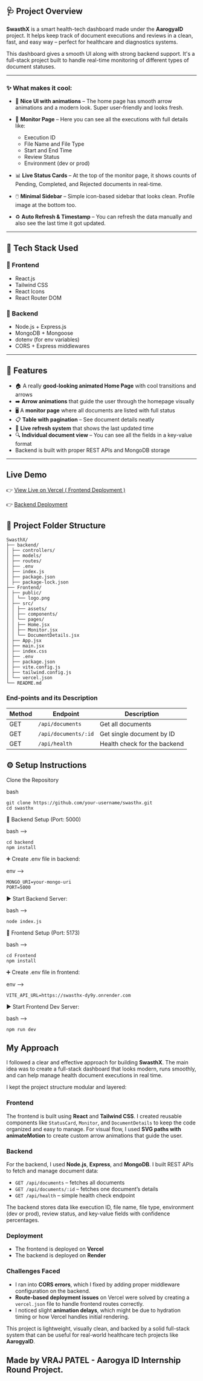 ## 🩺 Project Overview

**SwasthX** is a smart health-tech dashboard made under the **AarogyaID** project. It helps keep track of document executions and reviews in a clean, fast, and easy way – perfect for healthcare and diagnostics systems.

This dashboard gives a smooth UI along with strong backend support. It's a full-stack project built to handle real-time monitoring of different types of document statuses.

---

### ✨ What makes it cool:

- 🔄 **Nice UI with animations** – The home page has smooth arrow animations and a modern look. Super user-friendly and looks fresh.

- 📄 **Monitor Page** – Here you can see all the executions with full details like:
  - Execution ID
  - File Name and File Type
  - Start and End Time
  - Review Status
  - Environment (dev or prod)

- 📊 **Live Status Cards** – At the top of the monitor page, it shows counts of Pending, Completed, and Rejected documents in real-time.

- 🖱️ **Minimal Sidebar** – Simple icon-based sidebar that looks clean. Profile image at the bottom too.

- ♻️ **Auto Refresh & Timestamp** – You can refresh the data manually and also see the last time it got updated.

---

## 🧰 Tech Stack Used

### 🔹 Frontend
- React.js
- Tailwind CSS
- React Icons
- React Router DOM

### 🔸 Backend
- Node.js + Express.js
- MongoDB + Mongoose
- dotenv (for env variables)
- CORS + Express middlewares

---

## 🚀 Features

- 🏠 A really **good-looking animated Home Page** with cool transitions and arrows
- ➡️ **Arrow animations** that guide the user through the homepage visually
- 🖥️ A **monitor page** where all documents are listed with full status
- 📋 **Table with pagination** – See document details neatly
- 🔁 **Live refresh system** that shows the last updated time
- 🔍 **Individual document view** – You can see all the fields in a key-value format
- Backend is built with proper REST APIs and MongoDB storage

---

## Live Demo

👉 [View Live on Vercel ( Frontend Deployment )](https://swasth-x.vercel.app/)

👉 [Backend Deployment](https://swasthx-dy9y.onrender.com)


## 📂 Project Folder Structure

```
SwasthX/
├── backend/
│ ├── controllers/
│ ├── models/
│ ├── routes/
│ ├── .env
│ ├── index.js
│ ├── package.json
│ ├── package-lock.json
├── Frontend/
│ ├── public/
│ │ └── logo.png
│ ├── src/
│ │ ├── assets/
│ │ ├── components/
│ │ └── pages/
│ │ ├── Home.jsx
│ │ ├── Monitor.jsx
│ │ └── DocumentDetails.jsx
│ ├── App.jsx
│ ├── main.jsx
│ ├── index.css
│ ├── .env
│ ├── package.json
│ ├── vite.config.js
│ ├── tailwind.config.js
│ └── vercel.json
└── README.md
```

### End-points and its Description

| Method | Endpoint             | Description                  |
| ------ | -------------------- | ---------------------------- |
| GET    | `/api/documents`     | Get all documents            |
| GET    | `/api/documents/:id` | Get single document by ID    |
| GET    | `/api/health`        | Health check for the backend |


## ⚙️ Setup Instructions


Clone the Repository

bash
```
git clone https://github.com/your-username/swasthx.git
cd swasthx
```
🔧 Backend Setup (Port: 5000)

bash -->
```
cd backend
npm install
```
➕ Create .env file in backend:

env -->
```
MONGO_URI=your-mongo-uri
PORT=5000
```
▶️ Start Backend Server:

bash -->
```
node index.js
```

🎨 Frontend Setup (Port: 5173)

bash -->
```
cd Frontend
npm install
```

➕ Create .env file in frontend:

env -->
```
VITE_API_URL=https://swasthx-dy9y.onrender.com
```

▶️ Start Frontend Dev Server:

bash -->
```
npm run dev
```


## My Approach

I followed a clear and effective approach for building **SwasthX**. The main idea was to create a full-stack dashboard that looks modern, runs smoothly, and can help manage health document executions in real time.

I kept the project structure modular and layered:

### Frontend

The frontend is built using **React** and **Tailwind CSS**. I created reusable components like `StatusCard`, `Monitor`, and `DocumentDetails` to keep the code organized and easy to manage. For visual flow, I used **SVG paths with animateMotion** to create custom arrow animations that guide the user.

### Backend

For the backend, I used **Node.js**, **Express**, and **MongoDB**. I built REST APIs to fetch and manage document data:

- `GET /api/documents` – fetches all documents
- `GET /api/documents/:id` – fetches one document’s details
- `GET /api/health` – simple health check endpoint

The backend stores data like execution ID, file name, file type, environment (dev or prod), review status, and key-value fields with confidence percentages.

### Deployment

- The frontend is deployed on **Vercel**
- The backend is deployed on **Render**

### Challenges Faced

- I ran into **CORS errors**, which I fixed by adding proper middleware configuration on the backend.
- **Route-based deployment issues** on Vercel were solved by creating a `vercel.json` file to handle frontend routes correctly.
- I noticed slight **animation delays**, which might be due to hydration timing or how Vercel handles initial rendering.

This project is lightweight, visually clean, and backed by a solid full-stack system that can be useful for real-world healthcare tech projects like **AarogyaID**.


## Made by VRAJ PATEL - Aarogya ID Internship Round Project.



